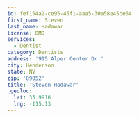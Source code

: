 ```yaml
---
id: fef154a2-ce95-45f1-aaa5-30a58e45be64
first_name: Steven
last_name: Hadawar
license: DMD
services:
  - Dentist
category: Dentists
address: '915 Alper Center Dr '
city: Henderson
state: NV
zip: '89052'
title: 'Steven Hadawar'
_geoloc:
  lat: 35.9916
  lng: -115.13
---
```


